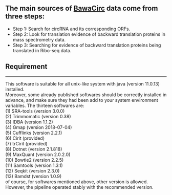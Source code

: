 The main sources of [BawaCirc](http://www.bio-add.org/BawaCirc) data come from three steps:
----
* Step 1: Search for circRNA and its corresponding ORFs.
* Step 2: Look for translation evidence of backward translation proteins in mass spectrometry data.
* Step 3: Searching for evidence of backward translation proteins being translated in Ribo-seq data.
## Requirement
----
This software is suitable for all unix-like system with java (version 11.0.13) installed.<br>
Moreover, some already published softwares should be correctly installed in advance, and
make sure they had been add to your system environment variables. The thirteen softwares are:<br>
(1) SRA-tools (version 3.0.0)<br>
(2) Trimmomatic (version 0.38)<br>
(3) IDBA (version 1.1.2)<br>
(4) Gmap (version 2018-07-04)<br>
(5) Cufflinks (version 2.2.1)<br>
(6) Cirit (provided)<br>
(7) trCirit (provided)<br>
(8) Dotnet (version 2.1.818)<br>
(9) MaxQuant (version 2.0.2.0)<br>
(10) Bowtie2 (version 2.2.5)<br>
(11) Samtools (version 1.3.1)<br>
(12) Seqkit (version 2.3.0)<br>
(13) Bamdst (version 1.0.9)<br>
of course, for softwares mentioned above, other version is allowed. However, the pipeline operated
stably with the recommended version. <br>
